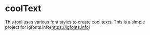 coolText
========

This tool uses various font styles to create cool texts. This is a simple project for igfonts.info(https://igfonts.info)
